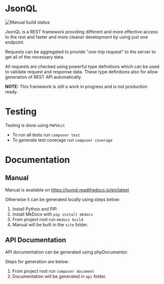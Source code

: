 # JsonQL

<p><img src="https://readthedocs.org/projects/jsonql/badge/?version=latest" alt="Manual build status" /></p>


JsonQL is a REST framework providing different and more effective access to the rest and faster and more cleaner development by using just one endpoint.

Requests can be aggregated to provide "one-trip request" to the server to get all of the necessary data.

All requests are checked using powerful type definitions which can be used to validate request and response data.
These type definitions also for allow generation of REST API automatically.

__NOTE:__ This framework is still a work in progress and is not production ready.

# Testing

Testing is done using `PHPUnit`

* To run all tests run `composer test`
* To generate test coverage run `composer coverage`

# Documentation

## Manual
Manual is available on https://jsonql.readthedocs.io/en/latest

Otherwise it can be generated locally using steps below:
1. Install Python and PIP.
2. Install MkDocs with `pip install mkdocs`
3. From project root run `mkdocs build`
4. Manual will be built in the `site` folder.

## API Documentation

API documentation can be generated using phpDocumentor.

Steps for generation are below:
1. From project root run `composer document`
2. Documentation will be generated in `api` folder.